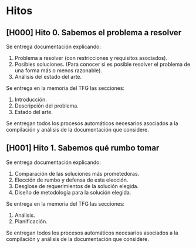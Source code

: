 # Hitos

## [H000] Hito 0. Sabemos el problema a resolver

Se entrega documentación explicando:

1. Problema a resolver (con restricciones y requisitos asociados).
1. Posibles soluciones. (Para conocer si es posible resolver
   el problema de una forma más o menos razonable).
1. Análisis del estado del arte.

Se entrega en la memoria del TFG las secciones:

1. Introducción.
1. Descripción del problema.
1. Estado del arte.

Se entregan todos los procesos automáticos necesarios asociados
a la compilación y análisis de la documentación que considere.

## [H001] Hito 1. Sabemos qué rumbo tomar

Se entrega documentación explicando:

1. Comparación de las soluciones más prometedoras.
1. Elección de rumbo y defensa de esta elección.
1. Desglose de requerimientos de la solución elegida.
1. Diseño de metodología para la solución elegida.

Se entrega en la memoria del TFG las secciones:

1. Análisis.
1. Planificación.

Se entregan todos los procesos automáticos necesarios asociados
a la compilación y análisis de la documentación que considere.
